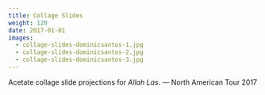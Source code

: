```yaml
---
title: Collage Slides
weight: 120
date: 2017-01-01
images:
  - collage-slides-dominicsantos-1.jpg
  - collage-slides-dominicsantos-2.jpg
  - collage-slides-dominicsantos-3.jpg
---
```

Acetate collage slide projections for _Allah Las_. — North American Tour 2017
